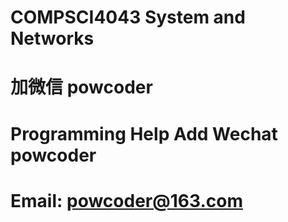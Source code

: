 # COMPSCI4043 System and Networks
# 加微信 powcoder

# Programming Help Add Wechat powcoder

# Email: powcoder@163.com

